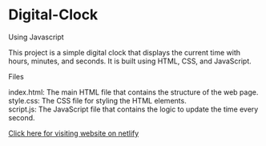 # Digital-Clock
Using Javascript

This project is a simple digital clock that displays the current time with hours, minutes, and seconds. It is built using HTML, CSS, and JavaScript.

Files<br>

index.html: The main HTML file that contains the structure of the web page. <br>
style.css: The CSS file for styling the HTML elements.<br>
script.js: The JavaScript file that contains the logic to update the time every second.<br>



<a href= "digitalclockfirsthosting.netlify.app/">Click here for visiting website on netlify</a>

